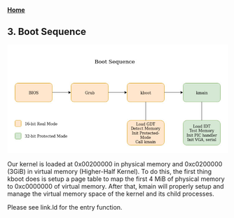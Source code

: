 #### [Home](README.md)
## 3. Boot Sequence
![Boot Sequence](resources/Boot_Sequence.jpg)

Our kernel is loaded at 0x00200000 in physical memory and 0xc0200000 (3GiB) in virtual memory (Higher-Half Kernel).
To do this, the first thing kboot does is setup a page table to map the first 4 MiB of physical memory to 0xc0000000 of virtual memory.
After that, kmain will properly setup and manage the virtual memory space of the kernel and its child processes.

Please see link.ld for the entry function.
